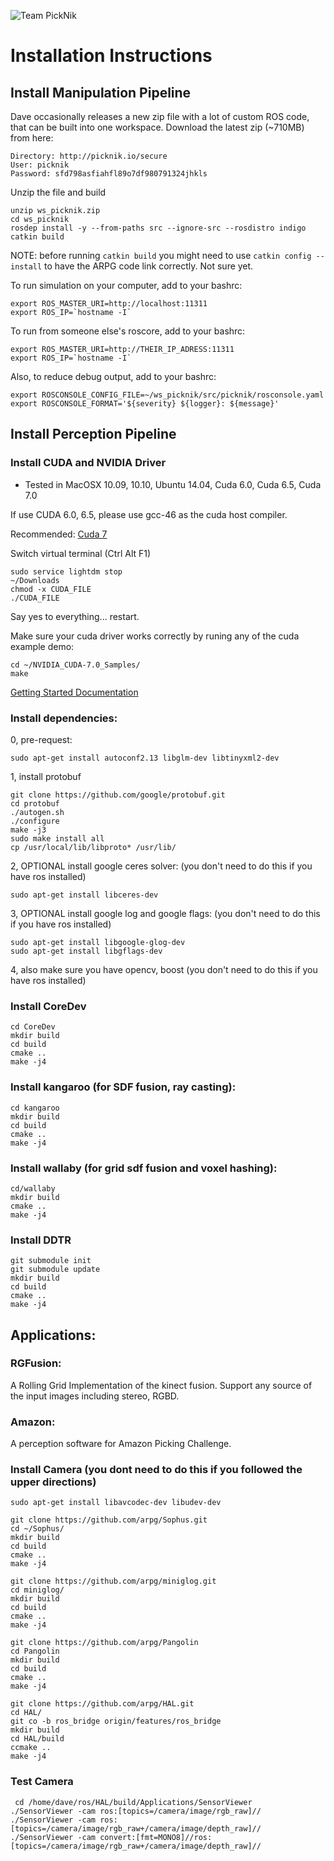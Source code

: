![Team PickNik](http://picknik.io/PickNik_Logo3.png)

# Installation Instructions

## Install Manipulation Pipeline

Dave occasionally releases a new zip file with a lot of custom ROS code, that can be built into one workspace. Download the latest zip (~710MB) from here:

    Directory: http://picknik.io/secure
    User: picknik
    Password: sfd798asfiahfl89o7df980791324jhkls

Unzip the file and build

    unzip ws_picknik.zip
	cd ws_picknik
	rosdep install -y --from-paths src --ignore-src --rosdistro indigo
	catkin build

NOTE: before running ``catkin build`` you might need to use ``catkin config --install`` to have the ARPG code link correctly. Not sure yet.

To run simulation on your computer, add to your bashrc:

    export ROS_MASTER_URI=http://localhost:11311
    export ROS_IP=`hostname -I`

To run from someone else's roscore, add to your bashrc:

    export ROS_MASTER_URI=http://THEIR_IP_ADRESS:11311
    export ROS_IP=`hostname -I`

Also, to reduce debug output, add to your bashrc:

    export ROSCONSOLE_CONFIG_FILE=~/ws_picknik/src/picknik/rosconsole.yaml
    export ROSCONSOLE_FORMAT='${severity} ${logger}: ${message}'

## Install Perception Pipeline

### Install CUDA and NVIDIA Driver

* Tested in MacOSX 10.09, 10.10, Ubuntu 14.04, Cuda 6.0, Cuda 6.5, Cuda 7.0

If use CUDA 6.0, 6.5, please use gcc-46 as the cuda host compiler.

Recommended: [Cuda 7](https://developer.nvidia.com/cuda-downloads)

Switch virtual terminal (Ctrl Alt F1)

    sudo service lightdm stop
	~/Downloads
	chmod -x CUDA_FILE
	./CUDA_FILE

Say yes to everything... restart.


Make sure your cuda driver works correctly by runing any of the cuda example demo:

    cd ~/NVIDIA_CUDA-7.0_Samples/
	make

[Getting Started Documentation](http://www.google.com/url?q=http%3A%2F%2Fdeveloper.download.nvidia.com%2Fcompute%2Fcuda%2F7_0%2FProd%2Fdoc%2FCUDA_Getting_Started_Linux.pdf&sa=D&sntz=1&usg=AFQjCNH-aytZIB1ufyiMTTi-okbCJXSYrg)

### Install dependencies:

 0, pre-request:
 
    sudo apt-get install autoconf2.13 libglm-dev libtinyxml2-dev

 1, install protobuf
 
    git clone https://github.com/google/protobuf.git
	cd protobuf
    ./autogen.sh
    ./configure
    make -j3
    sudo make install all
    cp /usr/local/lib/libproto* /usr/lib/
    
 2, OPTIONAL install google ceres solver: (you don't need to do this if you have ros installed)
 
    sudo apt-get install libceres-dev 
    
 3, OPTIONAL install google log and google flags: (you don't need to do this if you have ros installed)
 
    sudo apt-get install libgoogle-glog-dev
    sudo apt-get install libgflags-dev 
  
 4, also make sure you have opencv, boost (you don't need to do this if you have ros installed)

### Install CoreDev

    cd CoreDev
    mkdir build
    cd build
	cmake ..
    make -j4

### Install kangaroo (for SDF fusion, ray casting):

	cd kangaroo
	mkdir build
    cd build
	cmake ..
	make -j4
	
### Install wallaby (for grid sdf fusion and voxel hashing):

	cd/wallaby
	mkdir build
	cmake ..
	make -j4

### Install DDTR

	git submodule init
	git submodule update
	mkdir build
	cd build
	cmake ..
	make -j4

## Applications:

### RGFusion:

A Rolling Grid Implementation of the kinect fusion. Support any source of the input images including stereo, RGBD. 
    
### Amazon:

A perception software for Amazon Picking Challenge. 
 
### Install Camera (you dont need to do this if you followed the upper directions)

    sudo apt-get install libavcodec-dev libudev-dev

    git clone https://github.com/arpg/Sophus.git
    cd ~/Sophus/
    mkdir build
    cd build
    cmake ..
    make -j4

    git clone https://github.com/arpg/miniglog.git
    cd miniglog/
    mkdir build
    cd build
    cmake ..
    make -j4

    git clone https://github.com/arpg/Pangolin
    cd Pangolin
    mkdir build
    cd build
    cmake ..
    make -j4	

	git clone https://github.com/arpg/HAL.git
    cd HAL/
	git co -b ros_bridge origin/features/ros_bridge 
    mkdir build
    cd HAL/build
    ccmake ..
    make -j4

### Test Camera

     cd /home/dave/ros/HAL/build/Applications/SensorViewer
    ./SensorViewer -cam ros:[topics=/camera/image/rgb_raw]//
    ./SensorViewer -cam ros:[topics=/camera/image/rgb_raw+/camera/image/depth_raw]//
    ./SensorViewer -cam convert:[fmt=MONO8]//ros:[topics=/camera/image/rgb_raw+/camera/image/depth_raw]//
